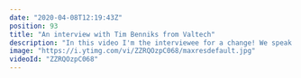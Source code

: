 ```yaml
---
date: "2020-04-08T12:19:43Z"
position: 93
title: "An interview with Tim Benniks from Valtech"
description: "In this video I'm the interviewee for a change! We speak about the #vuejsamsterdam conference I just spoke at, about how I interact with the Vue.js community, how I personally interact with clients and teams, about the future of automation in the tech space and how I see innovation in enterprise software. Lot's of good stuff!\n\n1:20 About the conference.\n1:50 About the talk: Team First.\n4:00 FATTY. Public Accountability.\n10:19 Innovation on enterprise level.\n17:30 About failing and behavior.\n21:10 What do you drink while coding?\n\nFollow me here:\nWebsite: https://timbenniks.nl/\nTwitter: https://twitter.com/timbenniks\nGithub: https://github.com/timbenniks\n\nContent created in collaboration with front-end developer love:\nhttps://vuejs.amsterdam\nhttps://twitter.com/vuejsamsterdam"
image: "https://i.ytimg.com/vi/ZZRQOzpC068/maxresdefault.jpg"
videoId: "ZZRQOzpC068"
---
```


